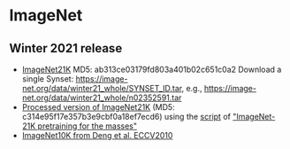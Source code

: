 # ImageNet

## Winter 2021 release

- [ImageNet21K](https://image-net.org/data/winter21_whole.tar.gz) MD5: ab313ce03179fd803a401b02c651c0a2
Download a single Synset: https://image-net.org/data/winter21_whole/SYNSET_ID.tar, e.g., https://image-net.org/data/winter21_whole/n02352591.tar
- [Processed version of ImageNet21K](https://image-net.org/data/imagenet21k_resized.tar.gz) (MD5: c314e95f17e357b3e9cbf0a18ef7ecd6) using the [script](https://github.com/Alibaba-MIIL/ImageNet21K/blob/main/dataset_preprocessing/processing_script.sh) of ["ImageNet-21K pretraining for the masses"](https://arxiv.org/abs/2104.10972)
- [ImageNet10K from Deng et al. ECCV2010](https://image-net.org/data/imagenet10k_eccv2010.tar)